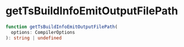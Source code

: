 # getTsBuildInfoEmitOutputFilePath

```typescript
function getTsBuildInfoEmitOutputFilePath(
  options: CompilerOptions
): string | undefined
```



